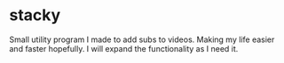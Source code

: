 # stacky

Small utility program I made to add subs to videos. Making my life easier and faster hopefully. I will expand the functionality as I need it.